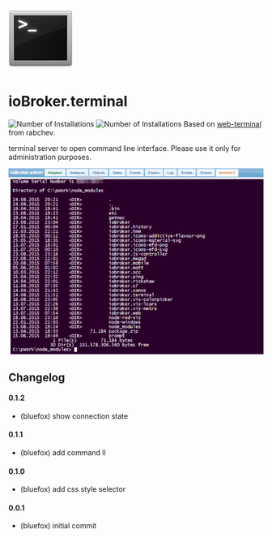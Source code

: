 ![Logo](admin/terminal.png)

# ioBroker.terminal
![Number of Installations](http://iobroker.live/badges/terminal-installed.svg) ![Number of Installations](http://iobroker.live/badges/terminal-stable.svg) 
Based on [web-terminal](https://github.com/rabchev/web-terminal) from rabchev.

terminal server to open command line interface.
Please use it only for administration purposes.

![Screenshot](img/screen1.png)

## Changelog

#### 0.1.2
* (bluefox) show connection state

#### 0.1.1
* (bluefox) add command ll

#### 0.1.0
* (bluefox) add css style selector

#### 0.0.1
* (bluefox) initial commit
